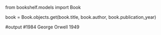 from bookshelf.models import Book

book = Book.objects.get(book.title, book.author, book.publication_year)

#output
#1984 George Orwell 1949
